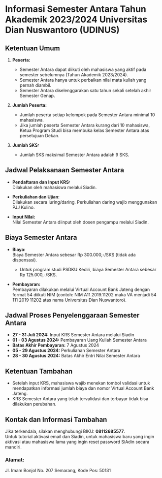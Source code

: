 # Informasi Semester Antara Tahun Akademik 2023/2024 Universitas Dian Nuswantoro (UDINUS)

## Ketentuan Umum

1. **Peserta:**

   - Semester Antara dapat diikuti oleh mahasiswa yang aktif pada semester sebelumnya (Tahun Akademik 2023/2024).
   - Semester Antara hanya untuk perbaikan nilai mata kuliah yang pernah diambil.
   - Semester Antara diselenggarakan satu tahun sekali setelah akhir Semester Genap.

2. **Jumlah Peserta:**

   - Jumlah peserta setiap kelompok pada Semester Antara minimal 10 mahasiswa.
   - Jika jumlah peserta Semester Antara kurang dari 10 mahasiswa, Ketua Program Studi bisa membuka kelas Semester Antara atas persetujuan Dekan.

3. **Jumlah SKS:**
   - Jumlah SKS maksimal Semester Antara adalah 9 SKS.

## Jadwal Pelaksanaan Semester Antara

- **Pendaftaran dan Input KRS:**  
  Dilakukan oleh mahasiswa melalui Siadin.
- **Perkuliahan dan Ujian:**  
  Dilakukan secara luring/daring. Perkuliahan daring wajib menggunakan PJJ Kulino.

- **Input Nilai:**  
  Nilai Semester Antara diinput oleh dosen pengampu melalui Siadin.

## Biaya Semester Antara

- **Biaya:**  
  Biaya Semester Antara sebesar Rp 300.000,-/SKS (tidak ada dispensasi).

  - Untuk program studi PSDKU Kediri, biaya Semester Antara sebesar Rp 125.000,-/SKS.

- **Pembayaran:**  
  Pembayaran dilakukan melalui Virtual Account Bank Jateng dengan format 54 diikuti NIM (contoh: NIM A11.2019.11202 maka VA menjadi 54 111 2019 11202 atas nama Universitas Dian Nuswantoro).

## Jadwal Proses Penyelenggaraan Semester Antara

- **27 - 31 Juli 2024:** Input KRS Semester Antara melalui Siadin
- **01 - 03 Agustus 2024:** Pembayaran Uang Kuliah Semester Antara
- **Batas Akhir Pembayaran:** 7 Agustus 2024
- **05 - 29 Agustus 2024:** Perkuliahan Semester Antara
- **28 - 30 Agustus 2024:** Batas Akhir Entri Nilai Semester Antara

## Ketentuan Tambahan

- Setelah input KRS, mahasiswa wajib menekan tombol validasi untuk mendapatkan informasi jumlah biaya dan nomor Virtual Account Bank Jateng.
- KRS Semester Antara yang telah tervalidasi dan terbayar tidak bisa dilakukan perubahan.

## Kontak dan Informasi Tambahan

Jika terkendala, silakan menghubungi BIKU: **08112685577**.  
Untuk tutorial aktivasi email dan Siadin, untuk mahasiswa baru yang ingin aktivasi atau mahasiswa lama yang ingin reset password SiAdin secara mandiri.

### Alamat:

Jl. Imam Bonjol No. 207 Semarang, Kode Pos: 50131
